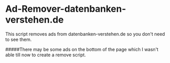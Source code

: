 # Ad-Remover-datenbanken-verstehen.de
This script removes ads from datenbanken-verstehen.de so you don't need to see them.

#####There may be some ads on the bottom of the page which I wasn't able till now to create a remove script.
